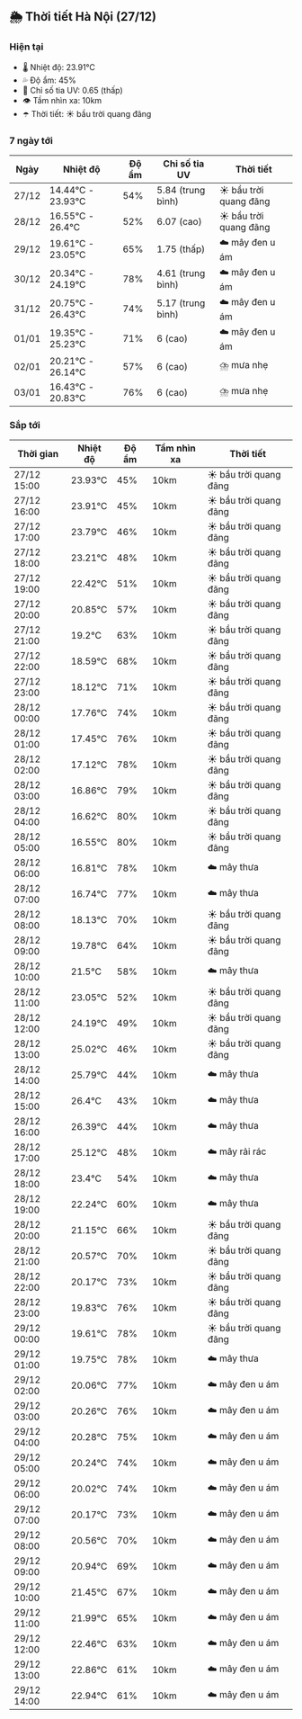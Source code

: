 ## 🌦️ Thời tiết Hà Nội (27/12)

### Hiện tại

- 🌡️ Nhiệt độ: 23.91℃
- 💦 Độ ẩm: 45%
- 🌟 Chỉ số tia UV: 0.65 (thấp)
- 👁️ Tầm nhìn xa: 10km
- ☂️ Thời tiết: ☀️ bầu trời quang đãng

### 7 ngày tới

| Ngày | Nhiệt độ | Độ ẩm | Chỉ số tia UV | Thời tiết |
| --- | --- | --- | --- | --- |
| 27/12 | 14.44℃ - 23.93℃ | 54% | 5.84 (trung bình) | ☀️ bầu trời quang đãng |
| 28/12 | 16.55℃ - 26.4℃ | 52% | 6.07 (cao) | ☀️ bầu trời quang đãng |
| 29/12 | 19.61℃ - 23.05℃ | 65% | 1.75 (thấp) | ☁️ mây đen u ám |
| 30/12 | 20.34℃ - 24.19℃ | 78% | 4.61 (trung bình) | ☁️ mây đen u ám |
| 31/12 | 20.75℃ - 26.43℃ | 74% | 5.17 (trung bình) | ☁️ mây đen u ám |
| 01/01 | 19.35℃ - 25.23℃ | 71% | 6 (cao) | ☁️ mây đen u ám |
| 02/01 | 20.21℃ - 26.14℃ | 57% | 6 (cao) | ⛈️ mưa nhẹ |
| 03/01 | 16.43℃ - 20.83℃ | 76% | 6 (cao) | ⛈️ mưa nhẹ |

### Sắp tới

| Thời gian | Nhiệt độ | Độ ẩm | Tầm nhìn xa | Thời tiết |
| --- | --- | --- | --- | --- |
| 27/12 15:00 | 23.93℃ | 45% | 10km | ☀️ bầu trời quang đãng |
| 27/12 16:00 | 23.91℃ | 45% | 10km | ☀️ bầu trời quang đãng |
| 27/12 17:00 | 23.79℃ | 46% | 10km | ☀️ bầu trời quang đãng |
| 27/12 18:00 | 23.21℃ | 48% | 10km | ☀️ bầu trời quang đãng |
| 27/12 19:00 | 22.42℃ | 51% | 10km | ☀️ bầu trời quang đãng |
| 27/12 20:00 | 20.85℃ | 57% | 10km | ☀️ bầu trời quang đãng |
| 27/12 21:00 | 19.2℃ | 63% | 10km | ☀️ bầu trời quang đãng |
| 27/12 22:00 | 18.59℃ | 68% | 10km | ☀️ bầu trời quang đãng |
| 27/12 23:00 | 18.12℃ | 71% | 10km | ☀️ bầu trời quang đãng |
| 28/12 00:00 | 17.76℃ | 74% | 10km | ☀️ bầu trời quang đãng |
| 28/12 01:00 | 17.45℃ | 76% | 10km | ☀️ bầu trời quang đãng |
| 28/12 02:00 | 17.12℃ | 78% | 10km | ☀️ bầu trời quang đãng |
| 28/12 03:00 | 16.86℃ | 79% | 10km | ☀️ bầu trời quang đãng |
| 28/12 04:00 | 16.62℃ | 80% | 10km | ☀️ bầu trời quang đãng |
| 28/12 05:00 | 16.55℃ | 80% | 10km | ☀️ bầu trời quang đãng |
| 28/12 06:00 | 16.81℃ | 78% | 10km | ☁️ mây thưa |
| 28/12 07:00 | 16.74℃ | 77% | 10km | ☁️ mây thưa |
| 28/12 08:00 | 18.13℃ | 70% | 10km | ☀️ bầu trời quang đãng |
| 28/12 09:00 | 19.78℃ | 64% | 10km | ☀️ bầu trời quang đãng |
| 28/12 10:00 | 21.5℃ | 58% | 10km | ☁️ mây thưa |
| 28/12 11:00 | 23.05℃ | 52% | 10km | ☀️ bầu trời quang đãng |
| 28/12 12:00 | 24.19℃ | 49% | 10km | ☀️ bầu trời quang đãng |
| 28/12 13:00 | 25.02℃ | 46% | 10km | ☀️ bầu trời quang đãng |
| 28/12 14:00 | 25.79℃ | 44% | 10km | ☁️ mây thưa |
| 28/12 15:00 | 26.4℃ | 43% | 10km | ☁️ mây thưa |
| 28/12 16:00 | 26.39℃ | 44% | 10km | ☁️ mây thưa |
| 28/12 17:00 | 25.12℃ | 48% | 10km | ☁️ mây rải rác |
| 28/12 18:00 | 23.4℃ | 54% | 10km | ☁️ mây thưa |
| 28/12 19:00 | 22.24℃ | 60% | 10km | ☁️ mây thưa |
| 28/12 20:00 | 21.15℃ | 66% | 10km | ☀️ bầu trời quang đãng |
| 28/12 21:00 | 20.57℃ | 70% | 10km | ☀️ bầu trời quang đãng |
| 28/12 22:00 | 20.17℃ | 73% | 10km | ☀️ bầu trời quang đãng |
| 28/12 23:00 | 19.83℃ | 76% | 10km | ☀️ bầu trời quang đãng |
| 29/12 00:00 | 19.61℃ | 78% | 10km | ☀️ bầu trời quang đãng |
| 29/12 01:00 | 19.75℃ | 78% | 10km | ☁️ mây thưa |
| 29/12 02:00 | 20.06℃ | 77% | 10km | ☁️ mây đen u ám |
| 29/12 03:00 | 20.26℃ | 76% | 10km | ☁️ mây đen u ám |
| 29/12 04:00 | 20.28℃ | 75% | 10km | ☁️ mây đen u ám |
| 29/12 05:00 | 20.24℃ | 74% | 10km | ☁️ mây đen u ám |
| 29/12 06:00 | 20.02℃ | 74% | 10km | ☁️ mây đen u ám |
| 29/12 07:00 | 20.17℃ | 73% | 10km | ☁️ mây đen u ám |
| 29/12 08:00 | 20.56℃ | 70% | 10km | ☁️ mây đen u ám |
| 29/12 09:00 | 20.94℃ | 69% | 10km | ☁️ mây đen u ám |
| 29/12 10:00 | 21.45℃ | 67% | 10km | ☁️ mây đen u ám |
| 29/12 11:00 | 21.99℃ | 65% | 10km | ☁️ mây đen u ám |
| 29/12 12:00 | 22.46℃ | 63% | 10km | ☁️ mây đen u ám |
| 29/12 13:00 | 22.86℃ | 61% | 10km | ☁️ mây đen u ám |
| 29/12 14:00 | 22.94℃ | 61% | 10km | ☁️ mây đen u ám |
